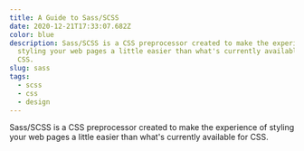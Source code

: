 ```yaml
---
title: A Guide to Sass/SCSS
date: 2020-12-21T17:33:07.682Z
color: blue
description: Sass/SCSS is a CSS preprocessor created to make the experience of
  styling your web pages a little easier than what's currently available for
  CSS.
slug: sass
tags:
  - scss
  - css
  - design
---
```

Sass/SCSS is a CSS preprocessor created to make the experience of styling your web pages a little easier than what's currently available for CSS.